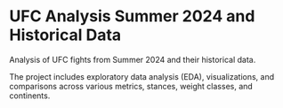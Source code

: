 # UFC Analysis Summer 2024 and Historical Data
Analysis of UFC fights from Summer 2024 and their historical data. 

The project includes exploratory data analysis (EDA), visualizations, and comparisons across various metrics, stances, weight classes, and continents.
